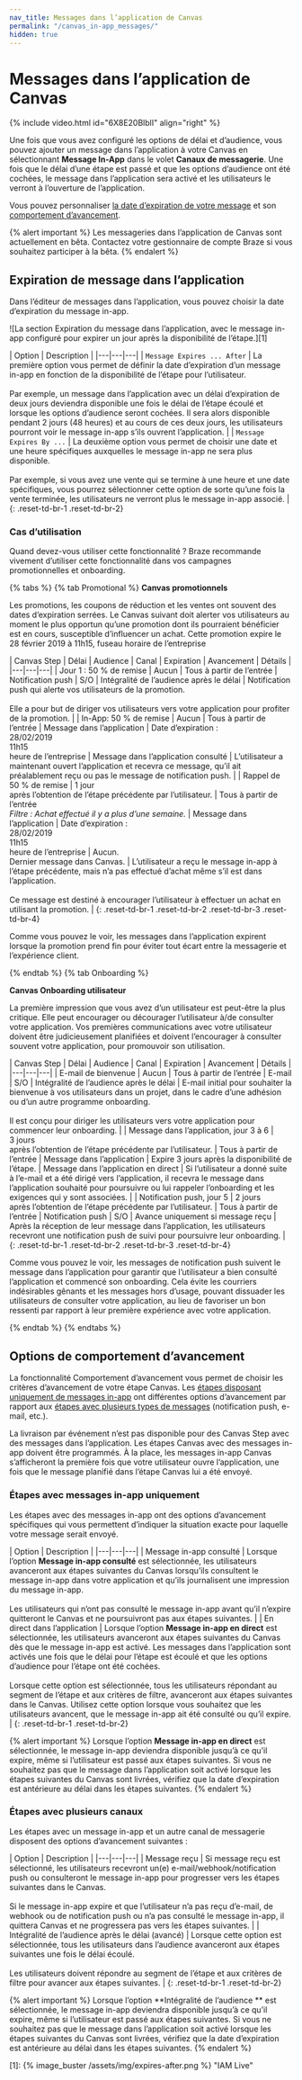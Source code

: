 ```yaml
---
nav_title: Messages dans l’application de Canvas
permalink: "/canvas_in-app_messages/"
hidden: true
---
```


# Messages dans l’application de Canvas

{% include video.html id="6X8E20BlblI" align="right" %}

Une fois que vous avez configuré les options de délai et d’audience, vous pouvez ajouter un message dans l’application à votre Canvas en sélectionnant **Message In-App** dans le volet **Canaux de messagerie**. Une fois que le délai d’une étape est passé et que les options d’audience ont été cochées, le message dans l’application sera activé et les utilisateurs le verront à l’ouverture de l’application.

Vous pouvez personnaliser [la date d’expiration de votre message](#in-app-message-expiration) et son [comportement d’avancement](#advancement-behavior-options).

{% alert important %}
Les messageries dans l’application de Canvas sont actuellement en bêta. Contactez votre gestionnaire de compte Braze si vous souhaitez participer à la bêta.
{% endalert %}

## Expiration de message dans l’application

Dans l’éditeur de messages dans l’application, vous pouvez choisir la date d’expiration du message in-app.

![La section Expiration du message dans l’application, avec le message in-app configuré pour expirer un jour après la disponibilité de l’étape.][1]

| Option | Description |
|---|---|---|
| `Message Expires ... After` | La première option vous permet de définir la date d’expiration d’un message in-app en fonction de la disponibilité de l’étape pour l’utilisateur. <br>
 <br>
 Par exemple, un message dans l’application avec un délai d’expiration de deux jours deviendra disponible une fois le délai de l’étape écoulé et lorsque les options d’audience seront cochées. Il sera alors disponible pendant 2 jours (48 heures) et au cours de ces deux jours, les utilisateurs pourront voir le message in-app s’ils ouvrent l’application. |
| `Message Expires By ...` | La deuxième option vous permet de choisir une date et une heure spécifiques auxquelles le message in-app ne sera plus disponible. <br>
 <br>
 Par exemple, si vous avez une vente qui se termine à une heure et une date spécifiques, vous pourrez sélectionner cette option de sorte qu’une fois la vente terminée, les utilisateurs ne verront plus le message in-app associé. |
{: .reset-td-br-1 .reset-td-br-2}

### Cas d’utilisation

Quand devez-vous utiliser cette fonctionnalité ? Braze recommande vivement d’utiliser cette fonctionnalité dans vos campagnes promotionnelles et onboarding.

{% tabs %}
  {% tab Promotional %}
**Canvas promotionnels**

Les promotions, les coupons de réduction et les ventes ont souvent des dates d’expiration serrées. Le Canvas suivant doit alerter vos utilisateurs au moment le plus opportun qu’une promotion dont ils pourraient bénéficier est en cours, susceptible d’influencer un achat. Cette promotion expire le 28 février 2019 à 11h15, fuseau horaire de l’entreprise

| Canvas Step | Délai | Audience | Canal | Expiration | Avancement | Détails |
|---|---|---|
| Jour 1 : 50 % de remise | Aucun | Tous à partir de l’entrée | Notification push | S/O | Intégralité de l’audience après le délai | Notification push qui alerte vos utilisateurs de la promotion. <br>
  <br>
 Elle a pour but de diriger vos utilisateurs vers votre application pour profiter de la promotion. |
| In-App: 50 % de remise | Aucun | Tous à partir de l’entrée | Message dans l’application | Date d’expiration : <br>
 28/02/2019 <br>
 11h15 <br>
 heure de l’entreprise | Message dans l’application consulté | L’utilisateur a maintenant ouvert l’application et recevra ce message, qu’il ait préalablement reçu ou pas le message de notification push. |
| Rappel de 50 % de remise | 1 jour <br>
 après l’obtention de l’étape précédente par l’utilisateur. | Tous à partir de l’entrée <br>
 _Filtre : Achat effectué il y a plus d’une semaine._ | Message dans l’application |  Date d’expiration : <br>
 28/02/2019 <br>
 11h15 <br>
 heure de l’entreprise  | Aucun. <br>
 Dernier message dans Canvas. | L’utilisateur a reçu le message in-app à l’étape précédente, mais n’a pas effectué d’achat même s’il est dans l’application.  <br>
  <br>
 Ce message est destiné à encourager l’utilisateur à effectuer un achat en utilisant la promotion. |
{: .reset-td-br-1 .reset-td-br-2 .reset-td-br-3  .reset-td-br-4}

Comme vous pouvez le voir, les messages dans l’application expirent lorsque la promotion prend fin pour éviter tout écart entre la messagerie et l’expérience client.

  {% endtab %}
  {% tab Onboarding %}

**Canvas Onboarding utilisateur**

La première impression que vous avez d’un utilisateur est peut-être la plus critique. Elle peut encourager ou décourager l’utilisateur à/de consulter votre application. Vos premières communications avec votre utilisateur doivent être judicieusement planifiées et doivent l’encourager à consulter souvent votre application, pour promouvoir son utilisation.

| Canvas Step | Délai | Audience | Canal | Expiration | Avancement | Détails |
|---|---|---|
| E-mail de bienvenue | Aucun | Tous à partir de l’entrée | E-mail | S/O | Intégralité de l’audience après le délai | E-mail initial pour souhaiter la bienvenue à vos utilisateurs dans un projet, dans le cadre d’une adhésion ou d’un autre programme onboarding. <br>
  <br>
 Il est conçu pour diriger les utilisateurs vers votre application pour commencer leur onboarding. |
| Message dans l’application, jour 3 à 6 | 3 jours <br>
 après l’obtention de l’étape précédente par l’utilisateur. | Tous à partir de l’entrée | Message dans l’application | Expire 3 jours après la disponibilité de l’étape. | Message dans l’application en direct | Si l’utilisateur a donné suite à l’e-mail et a été dirigé vers l’application, il recevra le message dans l’application souhaité pour poursuivre ou lui rappeler l’onboarding et les exigences qui y sont associées. |
| Notification push, jour 5 | 2 jours <br>
 après l’obtention de l’étape précédente par l’utilisateur. | Tous à partir de l’entrée | Notification push |  S/O  | Avance uniquement si message reçu | Après la réception de leur message dans l’application, les utilisateurs recevront une notification push de suivi pour poursuivre leur onboarding. |
{: .reset-td-br-1 .reset-td-br-2 .reset-td-br-3  .reset-td-br-4}

Comme vous pouvez le voir, les messages de notification push suivent le message dans l’application pour garantir que l’utilisateur a bien consulté l’application et commencé son onboarding. Cela évite les courriers indésirables gênants et les messages hors d’usage, pouvant dissuader les utilisateurs de consulter votre application, au lieu de favoriser un bon ressenti par rapport à leur première expérience avec votre application.

  {% endtab %}
{% endtabs %}

## Options de comportement d’avancement

La fonctionnalité Comportement d’avancement vous permet de choisir les critères d’avancement de votre étape Canvas. Les [étapes disposant uniquement de messages in-app](#steps-with-in-app-messages-only) ont différentes options d’avancement par rapport aux [étapes avec plusieurs types de messages](#steps-with-multiple-message-channels) (notification push, e-mail, etc.).

La livraison par événement n’est pas disponible pour des Canvas Step avec des messages dans l’application. Les étapes Canvas avec des messages in-app doivent être programmés. À la place, les messages in-app Canvas s’afficheront la première fois que votre utilisateur ouvre l’application, une fois que le message planifié dans l’étape Canvas lui a été envoyé.

### Étapes avec messages in-app uniquement

Les étapes avec des messages in-app ont des options d’avancement spécifiques qui vous permettent d’indiquer la situation exacte pour laquelle votre message serait envoyé.

| Option | Description |
|---|---|---|
| Message in-app consulté | Lorsque l’option **Message in-app consulté** est sélectionnée, les utilisateurs avanceront aux étapes suivantes du Canvas lorsqu’ils consultent le message in-app dans votre application et qu’ils journalisent une impression du message in-app.  <br>
 <br>
 Les utilisateurs qui n’ont pas consulté le message in-app avant qu’il n’expire quitteront le Canvas et ne poursuivront pas aux étapes suivantes. |
| En direct dans l’application | Lorsque l’option **Message in-app en direct** est sélectionnée, les utilisateurs avanceront aux étapes suivantes du Canvas dès que le message in-app est activé. Les messages dans l’application sont activés une fois que le délai pour l’étape est écoulé et que les options d’audience pour l’étape ont été cochées.  <br>
 <br>
 Lorsque cette option est sélectionnée, tous les utilisateurs répondant au segment de l’étape et aux critères de filtre, avanceront aux étapes suivantes dans le Canvas. Utilisez cette option lorsque vous souhaitez que les utilisateurs avancent, que le message in-app ait été consulté ou qu’il expire. |
{: .reset-td-br-1 .reset-td-br-2}

{% alert important %}
Lorsque l’option **Message in-app en direct** est sélectionnée, le message in-app deviendra disponible jusqu’à ce qu’il expire, même si l’utilisateur est passé aux étapes suivantes. Si vous ne souhaitez pas que le message dans l’application soit activé lorsque les étapes suivantes du Canvas sont livrées, vérifiez que la date d’expiration est antérieure au délai dans les étapes suivantes.
{% endalert %}

### Étapes avec plusieurs canaux

Les étapes avec un message in-app et un autre canal de messagerie disposent des options d’avancement suivantes :

| Option | Description |
|---|---|---|
| Message reçu | Si message reçu est sélectionné, les utilisateurs recevront un(e) e-mail/webhook/notification push ou consulteront le message in-app pour progresser vers les étapes suivantes dans le Canvas. <br>
 <br>
 Si le message in-app expire et que l’utilisateur n’a pas reçu d’e-mail, de webhook ou de notification push ou n’a pas consulté le message in-app, il quittera Canvas et ne progressera pas vers les étapes suivantes. |
| Intégralité de l’audience après le délai (avancé) | Lorsque cette option est sélectionnée, tous les utilisateurs dans l’audience avanceront aux étapes suivantes une fois le délai écoulé.  <br>
 <br>
 Les utilisateurs doivent répondre au segment de l’étape et aux critères de filtre pour avancer aux étapes suivantes. |
{: .reset-td-br-1 .reset-td-br-2}

{% alert important %}
Lorsque l’option **Intégralité de l’audience ** est sélectionnée, le message in-app deviendra disponible jusqu’à ce qu’il expire, même si l’utilisateur est passé aux étapes suivantes. Si vous ne souhaitez pas que le message dans l’application soit activé lorsque les étapes suivantes du Canvas sont livrées, vérifiez que la date d’expiration est antérieure au délai dans les étapes suivantes.
{% endalert %}

[1]: {% image_buster /assets/img/expires-after.png %} "IAM Live"
